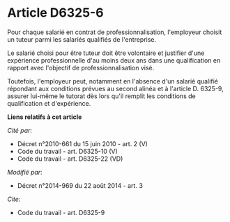 # Article D6325-6

Pour chaque salarié en contrat de professionnalisation, l'employeur choisit un tuteur parmi les salariés qualifiés de
l'entreprise. 

Le salarié choisi pour être tuteur doit être volontaire et justifier d'une expérience professionnelle d'au moins deux ans
dans une qualification en rapport avec l'objectif de professionnalisation visé. 

Toutefois, l'employeur peut, notamment en l'absence d'un salarié qualifié répondant aux conditions prévues au second alinéa
et à l'article D. 6325-9, assurer lui-même le tutorat dès lors qu'il remplit les conditions de qualification et d'expérience.

**Liens relatifs à cet article**

_Cité par_:

  - Décret n°2010-661 du 15 juin 2010 - art. 2 (V)
  - Code du travail - art. D6325-10 (V)
  - Code du travail - art. D6325-22 (VD)

_Modifié par_:

  - Décret n°2014-969 du 22 août 2014 - art. 3

_Cite_:

  - Code du travail - art. D6325-9
